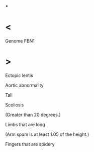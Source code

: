 # .

# <

Genome FBN1

# >

Ectopic lentis

Aortic abnormality

Tall

Scoliosis

(Greater than 20 degrees.)

Limbs that are long

(Arm spam is at least 1.05 of the height.)

Fingers that are spidery
